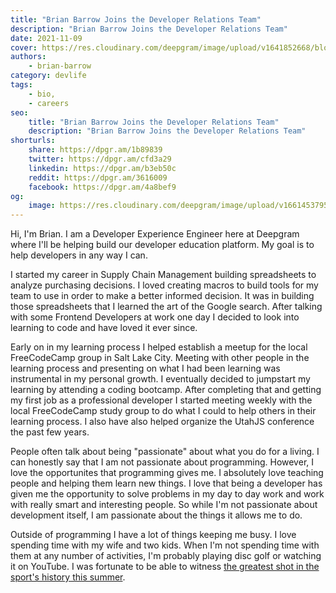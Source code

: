 ```yaml
---
title: "Brian Barrow Joins the Developer Relations Team"
description: "Brian Barrow Joins the Developer Relations Team"
date: 2021-11-09
cover: https://res.cloudinary.com/deepgram/image/upload/v1641852668/blog/2021/11/brian-barrow-hello/disc-golf-cover.png
authors:
    - brian-barrow
category: devlife
tags:
    - bio,
    - careers
seo:
    title: "Brian Barrow Joins the Developer Relations Team"
    description: "Brian Barrow Joins the Developer Relations Team"
shorturls:
    share: https://dpgr.am/1b89839
    twitter: https://dpgr.am/cfd3a29
    linkedin: https://dpgr.am/b3eb50c
    reddit: https://dpgr.am/3616009
    facebook: https://dpgr.am/4a8bef9
og:
    image: https://res.cloudinary.com/deepgram/image/upload/v1661453795/blog/brian-barrow-hello/ograph.png
---
```


Hi, I'm Brian. I am a Developer Experience Engineer here at Deepgram where I'll be helping build our developer education platform. My goal is to help developers in any way I can.

I started my career in Supply Chain Management building spreadsheets to analyze purchasing decisions. I loved creating macros to build tools for my team to use in order to make a better informed decision. It was in building those spreadsheets that I learned the art of the Google search. After talking with some Frontend Developers at work one day I decided to look into learning to code and have loved it ever since.

Early on in my learning process I helped establish a meetup for the local FreeCodeCamp group in Salt Lake City. Meeting with other people in the learning process and presenting on what I had been learning was instrumental in my personal growth. I eventually decided to jumpstart my learning by attending a coding bootcamp. After completing that and getting my first job as a professional developer I started meeting weekly with the local FreeCodeCamp study group to do what I could to help others in their learning process. I also have also helped organize the UtahJS conference the past few years.

People often talk about being "passionate" about what you do for a living. I can honestly say that I am not passionate about programming. However, I love the opportunites that programming gives me. I absolutely love teaching people and helping them learn new things. I love that being a developer has given me the opportunity to solve problems in my day to day work and work with really smart and interesting people. So while I'm not passionate about development itself, I am passionate about the things it allows me to do.

Outside of programming I have a lot of things keeping me busy. I love spending time with my wife and two kids. When I'm not spending time with them at any number of activities, I'm probably playing disc golf or watching it on YouTube. I was fortunate to be able to witness [the greatest shot in the sport's history this summer](https://www.youtube.com/watch?v=0lpcB5PJBVo).


